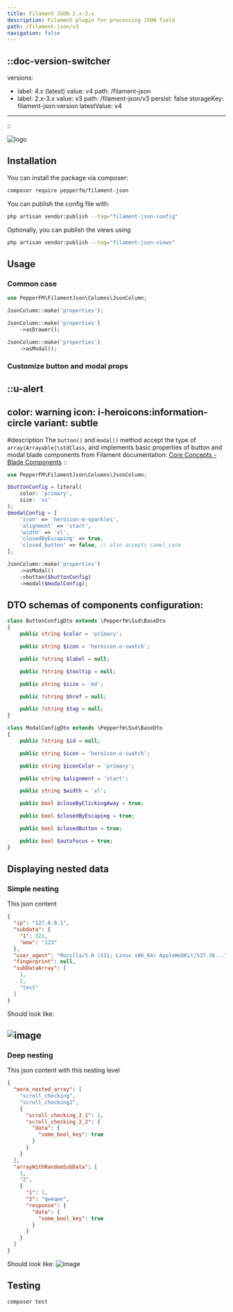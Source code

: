 ```yaml
---
title: Filament JSON 2.x-3.x
description: Filament plugin for processing JSON field
path: /filament-json/v3
navigation: false
---
```


::doc-version-switcher
---
versions:
  - label: 4.x (latest)
    value: v4
    path: /filament-json
  - label: 2.x-3.x
    value: v3
    path: /filament-json/v3
persist: false
storageKey: filament-json:version
latestValue: v4
---
::

![logo](/previews/filament-json.webp)

## Installation

You can install the package via composer:

```bash
composer require pepperfm/filament-json
```

You can publish the config file with:

```bash
php artisan vendor:publish --tag="filament-json-config"
```

Optionally, you can publish the views using

```bash
php artisan vendor:publish --tag="filament-json-views"
```

## Usage

### Common case
```php
use PepperFM\FilamentJson\Columns\JsonColumn;

JsonColumn::make('properties');

JsonColumn::make('properties')
    ->asDrawer();

JsonColumn::make('properties')
    ->asModal();
```

### Customize button and modal props
::u-alert
---
color: warning
icon: i-heroicons:information-circle
variant: subtle
---
#description
The `button()` and `modal()` method accept the type of `array|Arrayable|\stdClass`, and implements basic properties of
button and modal blade components from Filament documentation: [Core Concepts - Blade Components](https://filamentphp.com/docs/3.x/support/blade-components/overview)
::
```php
use PepperFM\FilamentJson\Columns\JsonColumn;

$buttonConfig = literal(
    color: 'primary',
    size: 'xs'
);
$modalConfig = [
    'icon' => 'heroicon-m-sparkles',
    'alignment' => 'start',
    'width' => 'xl',
    'closedByEscaping' => true,
    'closed_button' => false, // also accepts camel_case
];

JsonColumn::make('properties')
    ->asModal()
    ->button($buttonConfig)
    ->modal($modalConfig);
```

## DTO schemas of components configuration:
```php
class ButtonConfigDto extends \Pepperfm\Ssd\BaseDto
{
    public string $color = 'primary';

    public string $icon = 'heroicon-o-swatch';

    public ?string $label = null;

    public ?string $tooltip = null;

    public string $size = 'md';

    public ?string $href = null;

    public ?string $tag = null;
}
```
```php
class ModalConfigDto extends \Pepperfm\Ssd\BaseDto
{
    public ?string $id = null;

    public string $icon = 'heroicon-o-swatch';

    public string $iconColor = 'primary';

    public string $alignment = 'start';

    public string $width = 'xl';

    public bool $closeByClickingAway = true;

    public bool $closedByEscaping = true;

    public bool $closedButton = true;

    public bool $autofocus = true;
}
```

## Displaying nested data

### Simple nesting

This json content
```json
{
  "ip": "127.0.0.1",
  "subdata": {
    "1": 321,
    "wow": "123"
  },
  "user_agent": "Mozilla/5.0 (X11; Linux x86_64) AppleWebKit/537.36...",
  "fingerprint": null,
  "subDataArray": [
    1,
    2,
    "test"
  ]
}
```
Should look like:

![image](/content/filament-json/original.webp)
---

### Deep nesting

This json content with this nesting level
```json
{
  "more_nested_array": [
    "scroll_checking",
    "scroll_checking2",
    {
      "scroll_checking_2_1": 1,
      "scroll_checking_2_2": {
        "data": {
          "some_bool_key": true
        }
      }
    }
  ],
  "arrayWithRandomSubData": [
    1,
    "2",
    {
      "1": 1,
      "2": "qweqwe",
      "response": {
        "data": {
          "some_bool_key": true
        }
      }
    }
  ]
}
```
Should look like:
![image](/content/filament-json/nested.webp)

## Testing

```bash
composer test
```
